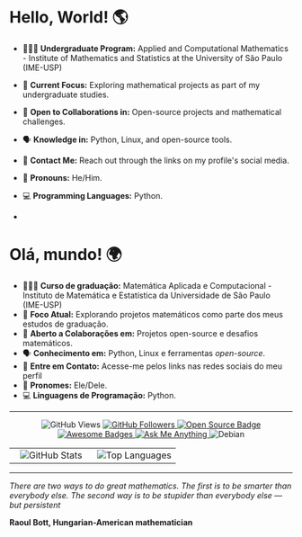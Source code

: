 # Hello, World! 🌎
- 🧑🏽‍🎓 **Undergraduate Program:** Applied and Computational Mathematics - Institute of Mathematics and Statistics at the University of São Paulo (IME-USP)
- 🎯 **Current Focus:** Exploring mathematical projects as part of my undergraduate studies.
- 🤝 **Open to Collaborations in:** Open-source projects and mathematical challenges.
- 🗣️ **Knowledge in:** Python, Linux, and open-source tools.
- 📧 **Contact Me:** Reach out through the links on my profile's social media.
- 🌟 **Pronouns:** He/Him.
- 💻 **Programming Languages:** Python.

- 
# Olá, mundo! 🌍
- 🧑🏽‍🎓 **Curso de graduação:** Matemática Aplicada e Computacional - Instituto de Matemática e Estatística da Universidade de São Paulo (IME-USP)
- 🎯 **Foco Atual:** Explorando projetos matemáticos como parte dos meus estudos de graduação.
- 🤝 **Aberto a Colaborações em:** Projetos open-source e desafios matemáticos.
- 🗣️ **Conhecimento em:** Python, Linux e ferramentas *open-source*.
- 📧 **Entre em Contato:** Acesse-me pelos links nas redes sociais do meu perfil
- 🌟 **Pronomes:** Ele/Dele.
- 💻 **Linguagens de Programação:** Python.


---

<p align="center">
    <img src="https://views.whatilearened.today/views/github/lucasamtaylor01/views.svg" alt="GitHub Views"/>
    <a href="https://github.com/lucasamtaylor01/">
        <img src="https://img.shields.io/github/followers/lucasamtaylor01?color=%234CC61E&label=GitHub%20Followers%20%3A" alt="GitHub Followers"/>
    </a>
    <a href="https://github.com/lucasamtaylor01?tab=repositories">
        <img src="https://badges.frapsoft.com/os/v2/open-source.svg?v=103" alt="Open Source Badge"/>
    </a>
    <a href="https://github.com/Naereen/badges">
        <img src="https://img.shields.io/badge/badges-awesome-green.svg" alt="Awesome Badges"/>
    </a>
    <a href="mailto:lucasamtaylor01@gmail.com?subject=[GitHub]%20🔥%20Ask%20me%20anything&body=Hello%20Lucas%2C%0A%0AI%20am%20sending%20you%20this%20mail%20after%20seeing%20your%20GitHub%20profile%20to...">
        <img src="https://img.shields.io/badge/Ask%20me-anything-1abc9c.svg" alt="Ask Me Anything"/>
    </a>
    <img src="https://img.shields.io/badge/Os-Debian-a80030" alt="Debian"/>
</p>

<table align="center">
  <tr>
    <td align="center" style="width: 50%;">
      <img src="https://github-readme-stats.vercel.app/api/?username=lucasamtaylor01&show_icons=true&title_color=fffffff&icon_color=000000&text_color=000000" alt="GitHub Stats"/>
    </td>
    <td align="center" style="width: 50%;">
      <img src="https://github-readme-stats.anuraghazra1.vercel.app/api/top-langs/?username=lucasamtaylor01" alt="Top Languages"/>
    </td>
  </tr>
</table>

---

*There are two ways to do great mathematics. The first is to be smarter than everybody else. The second way is to be stupider than everybody else — but persistent*

**Raoul Bott, Hungarian-American mathematician**
